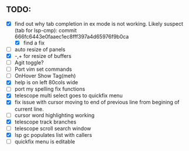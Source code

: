 
## TODO:

- [x] find out why tab completion in ex mode is not working.
    Likely suspect (tab for lsp-cmp):
        commit 666fc6443e0faaec1ec8fff397a4d65976f9b0ca
    - [x] find a fix
- [ ] auto resize of panels
- [x] -,+ for resize of buffers
- [ ] Agit toggle?
- [ ] Port vim set commands
- [ ] OnHover Show Tag(meh)
- [x] help is on left 80cols wide
- [ ] port my spelling fix functions
- [x] telescope multi select goes to quickfix menu
- [x] fix issue with cursor moving to end of previous line from begining of current line.
- [ ] cursor word highlighting working
- [x] telescope track branches
- [ ] telescope scroll search window
- [x] lsp <leader>gc populates list with callers
- [ ] quickfix menu is editable
